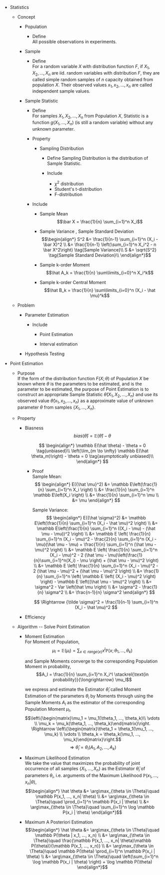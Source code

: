 * Statistics
  - Concept
    * Population
      - Define  
        All possible observations in experiments. 
    
    * Sample
      - Define  
        For a random variable $X$ with distribution function $F$, if $X_1, X_2,..., X_n$ are iid. random variables with distribution $F$, they are called simple random samples of $n$ capacity obtained from population $X$. Their observed values $x_1, x_2,..., x_n$ are called independent sample values.

    * Sample Statistic
      - Define  
        For samples $X_1, X_2,..., X_n$ from Population $X$, Statistic is a function $g(X_1, ..., X_n)$ (is still a random variable) without any unknown parameter.

      - Property
        * Sampling Distribution  
          - Define
            Sampling Distribution is the distribution of Sample Statistic.

          - Include
            * $\chi^2$ distribution 
            * Student's t-distribution
            * F-distribution

      - Include
        * Sample Mean   
          $$\bar X = \frac{1}{n} \sum_{i=1}^n X_i$$

        * Sample Variance , Sample Standard Deviation  
          $$\begin{align*}
            S^2 
            &= \frac{1}{n-1} \sum_{i=1}^n (X_i - \bar X)^2 \\
            &= \frac{1}{n-1} \left(\sum_{i=1}^n X_i^2 - n \bar X^2\right)  \tag{Sample Variance}\\
            S &= \sqrt{S^2}  \tag{Sample Standard Deviation}\\
          \end{align*}$$

        * Sample k-order Moment
          $$\hat A_k = \frac{1}{n} \sum\limits_{i=0}^n X_i^k$$

        * Sample k-order Central Moment
          $$\hat B_k = \frac{1}{n} \sum\limits_{i=0}^n (X_i - \hat \mu)^k$$

  - Problem 
    * Parameter Estimation
      - Include 
        * Point Estimation

        * Interval estimation

    * Hypothesis Testing


* Point Estimation  
  - Purpose  
    If the form of the distribution function $F(X; \theta)$ of Population $X$ be known where $\theta$ is the parameters to be estimated, and is the parameter to be estimated, the purpose of Point Estimation is to construct an appropriate Sample Statistic $\hat \theta(X_1, X_2, ..., X_n)$ and use its observed value $\hat \theta(x_1, x_2, ..., x_n)$ as a approximate value of unknown parameter $\theta$ from samples $\{X_1, ..., X_n\}$.

  - Property
    - Biasness
      $$bias(\hat \theta) = \mathbb E(\hat \theta) - \theta$$ 

      $$
      \begin{align*}
        \mathbb E(\hat \theta) - \theta = 0  \tag{unbiased}\\
        \left(\lim_{m \to \infty} \mathbb E(\hat \theta_m)\right) - \theta = 0  \tag{asymptotically unbiased}\\
      \end{align*}
      $$

      - Proof  
        Sample Mean:
        $$
        \begin{align*}
          E({\hat \mu}^2)
          &= \mathbb E\left(\frac{1}{n} \sum_{i=1}^n X_i \right)  \\
          &= \frac{1}{n} \sum_{i=1}^n \mathbb E\left(X_i \right)  \\
          &= \frac{1}{n} \sum_{i=1}^n \mu  \\
          &= \mu
        \end{align*}
        $$

        Sample Variance:
        $$
        \begin{align*}
          E({\hat \sigma}^2)
          &= \mathbb E\left(\frac{1}{n} \sum_{i=1}^n (X_i - \hat \mu)^2 \right)  \\
          &= \mathbb E\left(\frac{1}{n} \sum_{i=1}^n ((X_i - \mu) - (\hat \mu - \mu))^2 \right)  \\
          &= \mathbb E \left( \frac{1}{n} \sum_{i=1}^n (X_i - \mu)^2 - \frac{2}{n} \sum_{i=1}^n (X_i - \mu)(\hat \mu - \mu) + \frac{1}{n} \sum_{i=1}^n (\hat \mu - \mu)^2 \right)  \\
          &= \mathbb E \left( \frac{1}{n} \sum_{i=1}^n (X_i - \mu)^2 - 2 (\hat \mu - \mu)\left(\frac{1}{n}\sum_{i=1}^n(X_i) - \mu \right) + (\hat \mu - \mu)^2 \right)  \\
          &= \mathbb E \left( \frac{1}{n} \sum_{i=1}^n (X_i - \mu)^2 - 2 (\hat \mu - \mu)^2 + (\hat \mu - \mu)^2 \right)  \\
          &= \frac{1}{n} \sum_{i=1}^n \left( \mathbb E \left( (X_i - \mu)^2 \right) \right) - \mathbb E \left((\hat \mu - \mu)^2 \right)  \\
          &= \sigma^2 - Var \left(\hat \mu \right)  \\
          &= \sigma^2 - \frac{1}{n} \sigma^2  \\
          &= \frac{n-1}{n} \sigma^2
        \end{align*}
        $$

        $$
          \Rightarrow {\tilde \sigma}^2 = \frac{1}{n-1} \sum_{i=1}^n (X_i - \hat \mu)^2
        $$

    - Efficiency

  - Algorithm -- Solve Point Estimation  
    * Moment Estimation  
      For Moment of Population,
      $$\mu_l = \mathbb E(\mu_l) = \sum_{x\in range(x)} x^l \mathbb P(x ; \theta_1, ..., \theta_k)$$

      and Sample Moments converge to the corresponding Population Moment in probability,
      $$A_l = \frac{1}{n} \sum_{i=1}^n X_i^l \stackrel{\text{in probability}}{\longrightarrow} \mu_l$$

      we express and estimate the Estimator $\hat \theta_i$ called Moment Estimation of the parameters $\theta_i$ by Moments through using the Sample Moments $A_l$ as the estimator of the corresponding Population Moment $\mu_l$,
      $$\left\{\begin{matrix}\mu_1 = \mu_1(\theta_1, ..., \theta_k)\\ \vdots \\ \mu_k = \mu_k(\theta_1, ..., \theta_k)\end{matrix}\right. \Rightarrow \left\{\begin{matrix}\theta_1 = \theta_1(\mu_1, ..., \mu_k) \\ \vdots \\ \theta_k = \theta_k(\mu_1, ..., \mu_k)\end{matrix}\right.$$
      $$\Rightarrow \hat \theta_i = \theta_i (A_1, A_2, ..., A_k) \tag{Moment Estimation}$$
      
    * Maximum Likelihood Estimation  
      We take the value that maximizes the probability of joint occurrence of all samples $\{X_1, ..., X_n\}$ as the Estimator $\hat \theta_i$ of parameters $\theta_i$, i.e. arguments of the Maximum Likelihood $\mathbb P(x_1, ..., x_n| \theta)$,
      $$\begin{align*}
        \hat \theta
        &= \arg\max_{\theta \in \Theta}\quad \mathbb P(x_1, ..., x_n| \theta) \\
        &= \arg\max_{\theta \in \Theta}\quad \prod_{i=1}^n \mathbb P(x_i | \theta)  \\
        &= \arg\max_{\theta \in \Theta}\quad \sum_{i=1}^n \log \mathbb P(x_i | \theta) 
      \end{align*}$$

    * Maximum A Posteriori Estimation
      $$\begin{align*}
        \hat \theta
        &= \arg\max_{\theta \in \Theta}\quad \mathbb P(\theta | x_1, ..., x_n) \\
        &= \arg\max_{\theta \in \Theta}\quad \frac{\mathbb P(x_1, ..., x_n| \theta)\mathbb P(\theta)}{\mathbb P(x_1, ..., x_n)} \\
        &= \arg\max_{\theta \in \Theta}\quad \mathbb P(\theta) \prod_{i=1}^n \mathbb P(x_i | \theta)  \\
        &= \arg\max_{\theta \in \Theta}\quad \left(\sum_{i=1}^n \log  \mathbb P(x_i | \theta) \right) + \log \mathbb P(\theta)
      \end{align*}$$